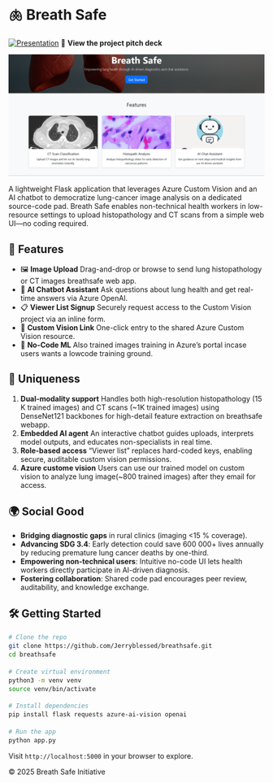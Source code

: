 
# 🫁 Breath Safe

[![Presentation](https://docs.google.com/presentation/d/1r_a98Et5a3CCOZtHDk0O5rNGh_tOkeDCvzrJvdH8OQA/edit?usp=sharing)](https://docs.google.com/presentation/d/1r_a98Et5a3CCOZtHDk0O5rNGh_tOkeDCvzrJvdH8OQA/edit?usp=sharing)
🔗 **View the project pitch deck**

![Breath Safe Landing Page](https://github.com/Jerryblessed/breathsafe/blob/main/static/landingpage.png?raw=true)

A lightweight Flask application that leverages Azure Custom Vision and an AI chatbot to democratize lung-cancer image analysis on a dedicated source-code pad. Breath Safe enables non-technical health workers in low-resource settings to upload histopathology and CT scans from a simple web UI—no coding required.

## 🚀 Features

* 🖼️ **Image Upload**
  Drag-and-drop or browse to send lung histopathology or CT images breathsafe web app.
* 🤖 **AI Chatbot Assistant**
  Ask questions about lung health and get real-time answers via Azure OpenAI.
* 📋 **Viewer List Signup**
  Securely request access to the Custom Vision project via an inline form.
* 🔗 **Custom Vision Link**
  One-click entry to the shared Azure Custom Vision resource.
* 💾 **No-Code ML**
  Also trained images training in Azure’s portal incase users wants a lowcode training ground.

## 🎯 Uniqueness

1. **Dual-modality support**
   Handles both high-resolution histopathology (15 K trained images) and CT scans (~1K trained images) using DenseNet121 backbones for high-detail feature extraction on breathsafe webapp.
2. **Embedded AI agent**
   An interactive chatbot guides uploads, interprets model outputs, and educates non-specialists in real time.
3. **Role-based access**
   “Viewer list” replaces hard-coded keys, enabling secure, auditable custom vision permissions.
4. **Azure custome vision**
   Users can use our trained model on custom vision to analyze lung image(~800 trained images) after they email for access.

## 🌍 Social Good

* **Bridging diagnostic gaps** in rural clinics (imaging <15 % coverage).
* **Advancing SDG 3.4**: Early detection could save 600 000+ lives annually by reducing premature lung cancer deaths by one-third.
* **Empowering non-technical users**: Intuitive no-code UI lets health workers directly participate in AI-driven diagnosis.
* **Fostering collaboration**: Shared code pad encourages peer review, auditability, and knowledge exchange.

## 🛠️ Getting Started

```bash
# Clone the repo
git clone https://github.com/Jerryblessed/breathsafe.git
cd breathsafe

# Create virtual environment
python3 -m venv venv
source venv/bin/activate

# Install dependencies
pip install flask requests azure-ai-vision openai

# Run the app
python app.py
```

Visit `http://localhost:5000` in your browser to explore.

© 2025 Breath Safe Initiative
